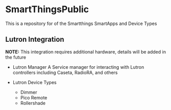 # SmartThingsPublic

This is a repository for of the Smartthings SmartApps and Device Types

## Lutron Integration

**NOTE:** This integration requires additional hardware, details will be added in the future

* Lutron Manager
  A Service manager for interacting with Lutron controllers including Caseta, RadioRA, and others
  
* Lutron Device Types

  - Dimmer
  - Pico Remote
  - Rollershade
  
